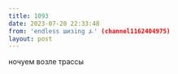 ```yaml
---
title: 1093
date: 2023-07-20 22:33:48
from: 'endless шизing ⍼' (channel1162404975)
layout: post
---
```


ночуем возле трассы
